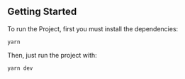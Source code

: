 ## Getting Started

To run the Project, first you must install the dependencies:

  `yarn`

Then, just run the project with:

  `yarn dev`

